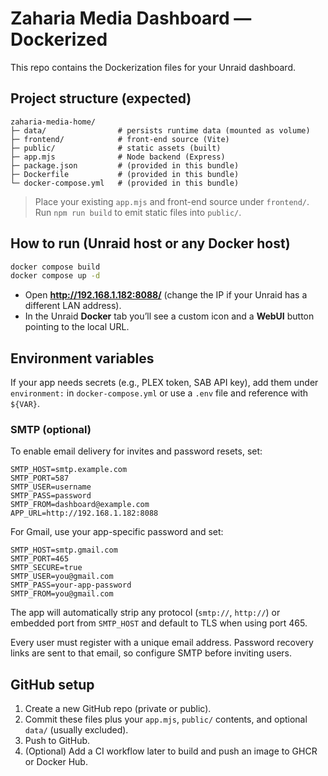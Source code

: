 # Zaharia Media Dashboard — Dockerized

This repo contains the Dockerization files for your Unraid dashboard.

## Project structure (expected)
```
zaharia-media-home/
├─ data/                # persists runtime data (mounted as volume)
├─ frontend/            # front-end source (Vite)
├─ public/              # static assets (built)
├─ app.mjs              # Node backend (Express)
├─ package.json         # (provided in this bundle)
├─ Dockerfile           # (provided in this bundle)
└─ docker-compose.yml   # (provided in this bundle)
```

> Place your existing `app.mjs` and front-end source under `frontend/`. Run `npm run build` to emit static files into `public/`.

## How to run (Unraid host or any Docker host)
```bash
docker compose build
docker compose up -d
```

- Open **http://192.168.1.182:8088/** (change the IP if your Unraid has a different LAN address).
- In the Unraid **Docker** tab you’ll see a custom icon and a **WebUI** button pointing to the local URL.

## Environment variables
If your app needs secrets (e.g., PLEX token, SAB API key), add them under `environment:` in `docker-compose.yml` or use a `.env` file and reference with `${VAR}`.

### SMTP (optional)
To enable email delivery for invites and password resets, set:

```
SMTP_HOST=smtp.example.com
SMTP_PORT=587
SMTP_USER=username
SMTP_PASS=password
SMTP_FROM=dashboard@example.com
APP_URL=http://192.168.1.182:8088
```

For Gmail, use your app-specific password and set:

```
SMTP_HOST=smtp.gmail.com
SMTP_PORT=465
SMTP_SECURE=true
SMTP_USER=you@gmail.com
SMTP_PASS=your-app-password
SMTP_FROM=you@gmail.com
```

The app will automatically strip any protocol (`smtp://`, `http://`) or embedded port from `SMTP_HOST` and default to TLS when using port 465.

Every user must register with a unique email address. Password recovery links are sent to that email, so configure SMTP before inviting users.

## GitHub setup
1. Create a new GitHub repo (private or public).
2. Commit these files plus your `app.mjs`, `public/` contents, and optional `data/` (usually excluded).
3. Push to GitHub.
4. (Optional) Add a CI workflow later to build and push an image to GHCR or Docker Hub.
```

